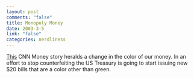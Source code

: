 ```yaml
--- 
layout: post
comments: "false"
title: Monopoly Money
date: 2003-3-5
link: "false"
categories: nerdliness
---
```

<a href="http://money.cnn.com/2003/03/05/news/money/index.htm" target="_blank">This</a> CNN Money story heralds a change in the color of our money. In an effort to stop counterfeiting the US Treasury is going to start issuing new $20 bills that are a color other than green.


